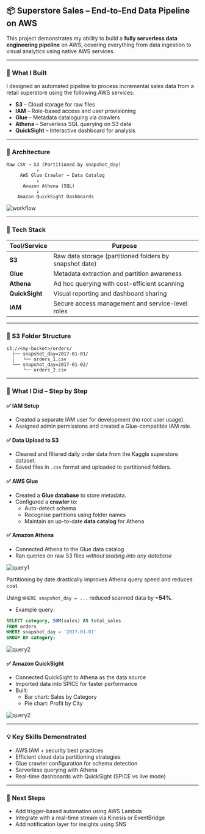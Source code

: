 ## 📦 Superstore Sales – End-to-End Data Pipeline on AWS

This project demonstrates my ability to build a **fully serverless data engineering pipeline** on AWS, covering everything from data ingestion to visual analytics using native AWS services.

---

### 🚀 What I Built

I designed an automated pipeline to process incremental sales data from a retail superstore using the following AWS services:

- **S3** – Cloud storage for raw files
- **IAM** – Role-based access and user provisioning
- **Glue** – Metadata cataloguing via crawlers
- **Athena** – Serverless SQL querying on S3 data
- **QuickSight** – Interactive dashboard for analysis

---

### 🧱 Architecture

```
Raw CSV → S3 (Partitioned by snapshot_day)
           ↓
     AWS Glue Crawler → Data Catalog
           ↓
      Amazon Athena (SQL)
           ↓
    Amazon QuickSight Dashboards
```
![workflow](https://github.com/user-attachments/assets/6299b8f8-a586-40f5-99bf-6e1bc5736330)

---

### 🔧 Tech Stack

| Tool/Service | Purpose |
|--------------|---------|
| **S3** | Raw data storage (partitioned folders by snapshot date) |
| **Glue** | Metadata extraction and partition awareness |
| **Athena** | Ad hoc querying with cost-efficient scanning |
| **QuickSight** | Visual reporting and dashboard sharing |
| **IAM** | Secure access management and service-level roles |

---

### 📁 S3 Folder Structure

```
s3://<my-bucket>/orders/
  ├── snapshot_day=2017-01-01/
  │   └── orders_1.csv
  └── snapshot_day=2017-01-02/
      └── orders_2.csv
```

---

### 🧪 What I Did – Step by Step

#### ✅ IAM Setup
- Created a separate IAM user for development (no root user usage).
- Assigned admin permissions and created a Glue-compatible IAM role.

#### ✅ Data Upload to S3
- Cleaned and filtered daily order data from the Kaggle superstore dataset.
- Saved files in `.csv` format and uploaded to partitioned folders.

#### ✅ AWS Glue
- Created a **Glue database** to store metadata.
- Configured a **crawler** to:
  - Auto-detect schema
  - Recognise partitions using folder names
  - Maintain an up-to-date **data catalog** for Athena

#### ✅ Amazon Athena
- Connected Athena to the Glue data catalog
- Ran queries on raw S3 files *without loading into any database*
 
![query1](https://github.com/user-attachments/assets/5786ec63-6821-4c93-b428-80579a4dd739)

Partitioning by date drastically improves Athena query speed and reduces cost.

Using `WHERE snapshot_day = ...` reduced scanned data by **~54%**.
- Example query:
```sql
SELECT category, SUM(sales) AS total_sales
FROM orders
WHERE snapshot_day = '2017-01-01'
GROUP BY category;
```
![query2](https://github.com/user-attachments/assets/0236a096-c66a-493a-9a30-77325ff6ee36)

#### ✅ Amazon QuickSight
- Connected QuickSight to Athena as the data source
- Imported data into SPICE for faster performance
- Built:
  - Bar chart: Sales by Category
  - Pie chart: Profit by City

![query2](https://github.com/user-attachments/assets/c3cf4687-d687-46c6-a013-b7402e693395)

---

### 💡 Key Skills Demonstrated

- AWS IAM + security best practices  
- Efficient cloud data partitioning strategies  
- Glue crawler configuration for schema detection  
- Serverless querying with Athena  
- Real-time dashboards with QuickSight (SPICE vs live mode)

---

### 🏁 Next Steps

- Add trigger-based automation using AWS Lambda  
- Integrate with a real-time stream via Kinesis or EventBridge  
- Add notification layer for insights using SNS  
